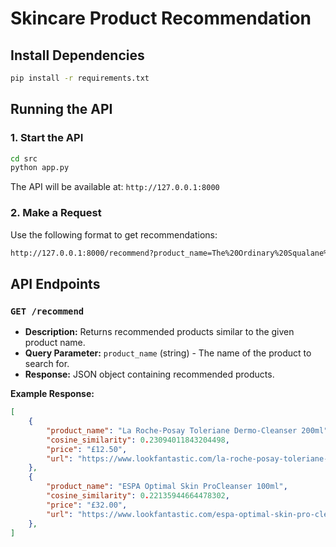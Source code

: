 # Skincare Product Recommendation

## Install Dependencies

```bash
pip install -r requirements.txt
```

## Running the API

### 1. Start the API

```bash
cd src
python app.py
```

The API will be available at: `http://127.0.0.1:8000`

### 2. Make a Request

Use the following format to get recommendations:

```bash
http://127.0.0.1:8000/recommend?product_name=The%20Ordinary%20Squalane%20Cleanser%2050ml
```

## API Endpoints

### `GET /recommend`

- **Description:** Returns recommended products similar to the given product name.
- **Query Parameter:** `product_name` (string) - The name of the product to search for.
- **Response:** JSON object containing recommended products.

**Example Response:**

```json
[
    {
        "product_name": "La Roche-Posay Toleriane Dermo-Cleanser 200ml",
        "cosine_similarity": 0.23094011843204498,
        "price": "£12.50",
        "url": "https://www.lookfantastic.com/la-roche-posay-toleriane-dermo-cleanser-200ml/11091885.html"
    },
    {
        "product_name": "ESPA Optimal Skin ProCleanser 100ml",
        "cosine_similarity": 0.22135944664478302,
        "price": "£32.00",
        "url": "https://www.lookfantastic.com/espa-optimal-skin-pro-cleanser/12226523.html"
    },
]
```
